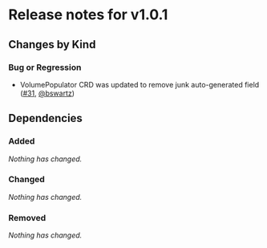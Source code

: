 # Release notes for v1.0.1

## Changes by Kind

### Bug or Regression

- VolumePopulator CRD was updated to remove junk auto-generated field ([#31](https://github.com/kubernetes-csi/volume-data-source-validator/pull/31), [@bswartz](https://github.com/bswartz))

## Dependencies

### Added
_Nothing has changed._

### Changed
_Nothing has changed._

### Removed
_Nothing has changed._
